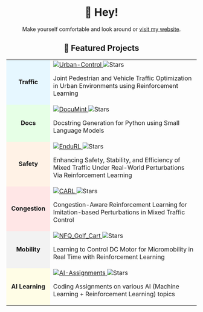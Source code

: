 <h1 align="center">👋 Hey!</h1>
<p align="center">Make yourself comfortable and look around or <a href="https://poudel-bibek.github.io/">visit my website</a>.</p>

<h2 align="center">🚀 Featured Projects</h2>

<table>
  <tr>
    <td width="100px" bgcolor="#e6f7ff" align="center"><b>Traffic</b></td>
    <td>
      <a href="https://github.com/poudel-bibek/Urban-Control">
        <img src="https://img.shields.io/badge/Urban--Control-blue?style=for-the-badge&logo=github" alt="Urban-Control" />
      </a>
      <img src="https://img.shields.io/github/stars/poudel-bibek/Urban-Control?style=flat-square" alt="Stars" />
      <p>Joint Pedestrian and Vehicle Traffic Optimization in Urban Environments using Reinforcement Learning</p>
    </td>
  </tr>
  
  <tr>
    <td width="100px" bgcolor="#e6ffe6" align="center"><b>Docs</b></td>
    <td>
      <a href="https://github.com/Docu-Mint/DocuMint">
        <img src="https://img.shields.io/badge/DocuMint-green?style=for-the-badge&logo=github" alt="DocuMint" />
      </a>
      <img src="https://img.shields.io/github/stars/Docu-Mint/DocuMint?style=flat-square" alt="Stars" />
      <p>Docstring Generation for Python using Small Language Models</p>
    </td>
  </tr>
  
  <tr>
    <td width="100px" bgcolor="#fff2e6" align="center"><b>Safety</b></td>
    <td>
      <a href="https://github.com/poudel-bibek/EnduRL">
        <img src="https://img.shields.io/badge/EnduRL-orange?style=for-the-badge&logo=github" alt="EnduRL" />
      </a>
      <img src="https://img.shields.io/github/stars/poudel-bibek/EnduRL?style=flat-square" alt="Stars" />
      <p>Enhancing Safety, Stability, and Efficiency of Mixed Traffic Under Real-World Perturbations Via Reinforcement Learning</p>
    </td>
  </tr>
  
  <tr>
    <td width="100px" bgcolor="#ffe6e6" align="center"><b>Congestion</b></td>
    <td>
      <a href="https://github.com/poudel-bibek/CARL">
        <img src="https://img.shields.io/badge/CARL-red?style=for-the-badge&logo=github" alt="CARL" />
      </a>
      <img src="https://img.shields.io/github/stars/poudel-bibek/CARL?style=flat-square" alt="Stars" />
      <p>Congestion-Aware Reinforcement Learning for Imitation-based Perturbations in Mixed Traffic Control</p>
    </td>
  </tr>
  
  <tr>
    <td width="100px" bgcolor="#f2f2f2" align="center"><b>Mobility</b></td>
    <td>
      <a href="https://github.com/poudel-bibek/NFQ_Golf_Cart">
        <img src="https://img.shields.io/badge/NFQ__Golf__Cart-lightgrey?style=for-the-badge&logo=github" alt="NFQ_Golf_Cart" />
      </a>
      <img src="https://img.shields.io/github/stars/poudel-bibek/NFQ_Golf_Cart?style=flat-square" alt="Stars" />
      <p>Learning to Control DC Motor for Micromobility in Real Time with Reinforcement Learning</p>
    </td>
  </tr>
  
  <tr>
    <td width="100px" bgcolor="#fffde6" align="center"><b>AI Learning</b></td>
    <td>
      <a href="https://github.com/poudel-bibek/AI-Assignments">
        <img src="https://img.shields.io/badge/AI--Assignments-yellow?style=for-the-badge&logo=github" alt="AI-Assignments" />
      </a>
      <img src="https://img.shields.io/github/stars/poudel-bibek/AI-Assignments?style=flat-square" alt="Stars" />
      <p>Coding Assignments on various AI (Machine Learning + Reinforcement Learning) topics</p>
    </td>
  </tr>
</table>
